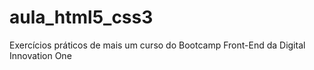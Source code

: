 # aula_html5_css3
Exercícios práticos de mais um curso do Bootcamp Front-End da Digital Innovation One
